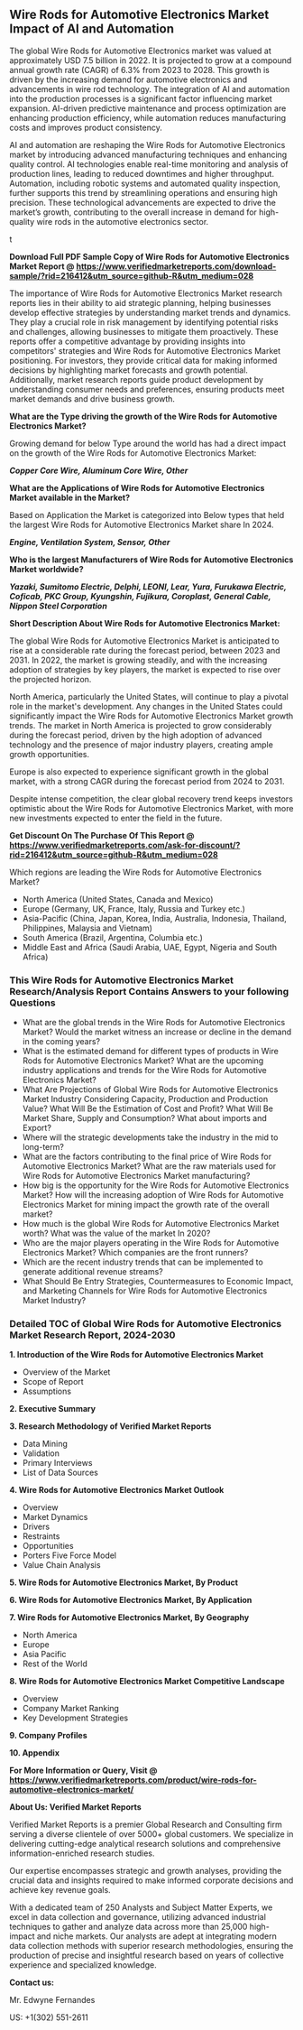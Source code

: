<h2>Wire Rods for Automotive Electronics Market Impact of AI and Automation</h2><p>The global Wire Rods for Automotive Electronics market was valued at approximately USD 7.5 billion in 2022. It is projected to grow at a compound annual growth rate (CAGR) of 6.3% from 2023 to 2028. This growth is driven by the increasing demand for automotive electronics and advancements in wire rod technology. The integration of AI and automation into the production processes is a significant factor influencing market expansion. AI-driven predictive maintenance and process optimization are enhancing production efficiency, while automation reduces manufacturing costs and improves product consistency.</p><p>AI and automation are reshaping the Wire Rods for Automotive Electronics market by introducing advanced manufacturing techniques and enhancing quality control. AI technologies enable real-time monitoring and analysis of production lines, leading to reduced downtimes and higher throughput. Automation, including robotic systems and automated quality inspection, further supports this trend by streamlining operations and ensuring high precision. These technological advancements are expected to drive the market’s growth, contributing to the overall increase in demand for high-quality wire rods in the automotive electronics sector.</p>t</p><p id="" class=""><strong>Download Full PDF Sample Copy of Wire Rods for Automotive Electronics Market Report @ <a href="https://www.verifiedmarketreports.com/download-sample/?rid=216412&utm_source=github-R&utm_medium=028" target="_blank">https://www.verifiedmarketreports.com/download-sample/?rid=216412&utm_source=github-R&utm_medium=028</a></strong></p><p>The importance of&nbsp;Wire Rods for Automotive Electronics Market research reports lies in their ability to aid strategic planning, helping businesses develop effective strategies by understanding market trends and dynamics. They play a crucial role in risk management by identifying potential risks and challenges, allowing businesses to mitigate them proactively. These reports offer a competitive advantage by providing insights into competitors' strategies and Wire Rods for Automotive Electronics Market positioning. For investors, they provide critical data for making informed decisions by highlighting market forecasts and growth potential. Additionally, market research reports guide product development by understanding consumer needs and preferences, ensuring products meet market demands and drive business growth.</p><p><strong>What are the&nbsp;Type driving the growth of the Wire Rods for Automotive Electronics Market?</strong></p><p id="" class="">Growing demand for below Type around the world has had a direct impact on the growth of the Wire Rods for Automotive Electronics Market:</p><em><strong>Copper Core Wire, Aluminum Core Wire, Other</strong></em></p><strong>What are the&nbsp;Applications&nbsp;of Wire Rods for Automotive Electronics Market available in the Market?</strong></p><p id="" class="">Based on Application the Market is categorized into Below types that held the largest Wire Rods for Automotive Electronics Market share In 2024.</p><em><strong>Engine, Ventilation System, Sensor, Other</strong></em></p><strong>Who is the largest Manufacturers of Wire Rods for Automotive Electronics Market worldwide?</strong></p><p><em><strong>Yazaki, Sumitomo Electric, Delphi, LEONI, Lear, Yura, Furukawa Electric, Coficab, PKC Group, Kyungshin, Fujikura, Coroplast, General Cable, Nippon Steel Corporation</strong></em></p><p id="" class=""><strong>Short Description About Wire Rods for Automotive Electronics Market:</strong></p><p>The global Wire Rods for Automotive Electronics Market is anticipated to rise at a considerable rate during the forecast period, between 2023 and 2031. In 2022, the market is growing steadily, and with the increasing adoption of strategies by key players, the market is expected to rise over the projected horizon.</p><p>North America, particularly the United States, will continue to play a pivotal role in the market's development. Any changes in the United States could significantly impact the Wire Rods for Automotive Electronics Market growth trends. The market in North America is projected to grow considerably during the forecast period, driven by the high adoption of advanced technology and the presence of major industry players, creating ample growth opportunities.</p><p>Europe is also expected to experience significant growth in the global market, with a strong CAGR during the forecast period from 2024 to 2031.</p><p>Despite intense competition, the clear global recovery trend keeps investors optimistic about the Wire Rods for Automotive Electronics Market, with more new investments expected to enter the field in the future.</p><p id="" class=""><strong>Get Discount On The Purchase Of This Report @ <a href="https://www.verifiedmarketreports.com/ask-for-discount/?rid=216412&utm_source=github-R&utm_medium=028" target="_blank">https://www.verifiedmarketreports.com/ask-for-discount/?rid=216412&utm_source=github-R&utm_medium=028</a></strong></p>Which regions are leading the Wire Rods for Automotive Electronics Market?</p><ul><li>North America (United States, Canada and Mexico)</li><li>Europe (Germany, UK, France, Italy, Russia and Turkey etc.)</li><li>Asia-Pacific (China, Japan, Korea, India, Australia, Indonesia, Thailand, Philippines, Malaysia and Vietnam)</li><li>South America (Brazil, Argentina, Columbia etc.)</li><li>Middle East and Africa (Saudi Arabia, UAE, Egypt, Nigeria and South Africa)</li></ul><h3 id="" class="">This Wire Rods for Automotive Electronics Market Research/Analysis Report Contains Answers to your following Questions</h3><ul><li>What are the global trends in the Wire Rods for Automotive Electronics Market? Would the market witness an increase or decline in the demand in the coming years?</li><li>What is the estimated demand for different types of products in Wire Rods for Automotive Electronics Market? What are the upcoming industry applications and trends for the Wire Rods for Automotive Electronics Market?</li><li>What Are Projections of Global Wire Rods for Automotive Electronics Market Industry Considering Capacity, Production and Production Value? What Will Be the Estimation of Cost and Profit? What Will Be Market Share, Supply and Consumption? What about imports and Export?</li><li>Where will the strategic developments take the industry in the mid to long-term?</li><li>What are the factors contributing to the final price of Wire Rods for Automotive Electronics Market? What are the raw materials used for Wire Rods for Automotive Electronics Market manufacturing?</li><li>How big is the opportunity for the Wire Rods for Automotive Electronics Market? How will the increasing adoption of Wire Rods for Automotive Electronics Market for mining impact the growth rate of the overall market?</li><li>How much is the global Wire Rods for Automotive Electronics Market worth? What was the value of the market In 2020?</li><li>Who are the major players operating in the Wire Rods for Automotive Electronics Market? Which companies are the front runners?</li><li>Which are the recent industry trends that can be implemented to generate additional revenue streams?</li><li>What Should Be Entry Strategies, Countermeasures to Economic Impact, and Marketing Channels for Wire Rods for Automotive Electronics Market Industry?</li></ul><h3 id="" class="">Detailed TOC of Global Wire Rods for Automotive Electronics Market Research Report, 2024-2030</h3><p id="" class=""><strong>1. Introduction of the Wire Rods for Automotive Electronics Market</strong></p><ul><li>Overview of the Market</li><li>Scope of Report</li><li>Assumptions</li></ul><p id="" class=""><strong>2. Executive Summary</strong></p><p id="" class=""><strong>3. Research Methodology of Verified Market Reports</strong></p><ul><li>Data Mining</li><li>Validation</li><li>Primary Interviews</li><li>List of Data Sources</li></ul><p id="" class=""><strong>4. Wire Rods for Automotive Electronics Market Outlook</strong></p><ul><li>Overview</li><li>Market Dynamics</li><li>Drivers</li><li>Restraints</li><li>Opportunities</li><li>Porters Five Force Model</li><li>Value Chain Analysis</li></ul><p id="" class=""><strong>5. Wire Rods for Automotive Electronics Market, By Product</strong></p><p id="" class=""><strong>6. Wire Rods for Automotive Electronics Market, By Application</strong></p><p id="" class=""><strong>7. Wire Rods for Automotive Electronics Market, By Geography</strong></p><ul><li>North America</li><li>Europe</li><li>Asia Pacific</li><li>Rest of the World</li></ul><p id="" class=""><strong>8. Wire Rods for Automotive Electronics Market Competitive Landscape</strong></p><ul><li>Overview</li><li>Company Market Ranking</li><li>Key Development Strategies</li></ul><p id="" class=""><strong>9. Company Profiles</strong></p><p id="" class=""><strong>10. Appendix</strong></p><p id="" class=""><strong>For More Information or Query, Visit @ <a href="https://www.verifiedmarketreports.com/product/wire-rods-for-automotive-electronics-market/" target="_blank">https://www.verifiedmarketreports.com/product/wire-rods-for-automotive-electronics-market/</a></strong></p><p id="" class=""><strong>About Us: Verified Market Reports</strong></p><p id="" class="">Verified Market Reports is a premier Global Research and Consulting firm serving a diverse clientele of over 5000+ global customers. We specialize in delivering cutting-edge analytical research solutions and comprehensive information-enriched research studies.</p><p id="" class="">Our expertise encompasses strategic and growth analyses, providing the crucial data and insights required to make informed corporate decisions and achieve key revenue goals.</p><p id="" class="">With a dedicated team of 250 Analysts and Subject Matter Experts, we excel in data collection and governance, utilizing advanced industrial techniques to gather and analyze data across more than 25,000 high-impact and niche markets. Our analysts are adept at integrating modern data collection methods with superior research methodologies, ensuring the production of precise and insightful research based on years of collective experience and specialized knowledge.</p><p id="" class=""><strong>Contact us:</strong></p><p id="" class="">Mr. Edwyne Fernandes</p><p id="" class="">US: +1(302) 551-2611</p>